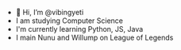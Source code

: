 - 👋 Hi, I’m @vibingyeti
- I am studying Computer Science
- I'm currently learning Python, JS, Java
- I main Nunu and Willump on League of Legends

<!---
vibingyeti/vibingyeti is a ✨ special ✨ repository because its `README.md` (this file) appears on your GitHub profile.
You can click the Preview link to take a look at your changes.
--->
